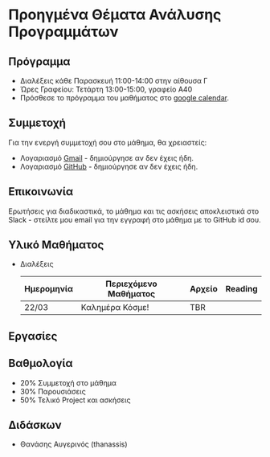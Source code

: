 #  Προηγμένα Θέματα Ανάλυσης Προγραμμάτων

## Πρόγραμμα

* Διαλέξεις κάθε Παρασκευή 11:00-14:00 στην αίθουσα Γ
* Ώρες Γραφείου: Τετάρτη 13:00-15:00, γραφείο Α40
* Πρόσθεσε το πρόγραμμα του μαθήματος στο [google calendar](https://calendar.google.com/calendar/u/3?cid=Y180NTM5NmUxNzI0ZGRiM2E3YzY1YmFhMjExYWJmOTQ0MTllOTQwOTAwZGYxZmMwZmI2MmY3MmUyNGY0YTZlYjQ1QGdyb3VwLmNhbGVuZGFyLmdvb2dsZS5jb20).

## Συμμετοχή

Για την ενεργή συμμετοχή σου στο μάθημα, θα χρειαστείς:

* Λογαριασμό [Gmail](https://accounts.google.com/SignUp) - δημιούργησε αν δεν έχεις ήδη.
* Λογαριασμό [GitHub](https://github.com/join) - δημιούργησε αν δεν έχεις ήδη. 

## Επικοινωνία

Ερωτήσεις για διαδικαστικά, το μάθημα και τις ασκήσεις αποκλειστικά στο Slack - στείλτε μου email για την εγγραφή στο μάθημα με το GitHub id σου.

## Υλικό Μαθήματος

* Διαλέξεις

    | Ημερομηνία | Περιεχόμενο Μαθήματος | Αρχείο | Reading |
    | --- | --- | --- | --- |
    | 22/03 | Καλημέρα Κόσμε! | TBR | |

## Εργασίες

## Βαθμολογία

* 20% Συμμετοχή στο μάθημα
* 30% Παρουσιάσεις
* 50% Τελικό Project και ασκήσεις

## Διδάσκων

* Θανάσης Αυγερινός (thanassis)
